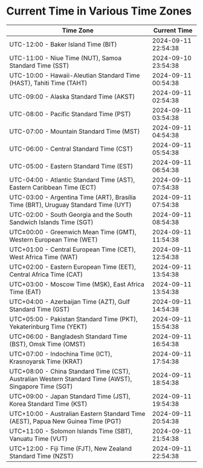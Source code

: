 # Current Time in Various Time Zones

| Time Zone | Current Time |
|-----------|--------------|
| UTC-12:00 - Baker Island Time (BIT) | 2024-09-11 22:54:38 |
| UTC-11:00 - Niue Time (NUT), Samoa Standard Time (SST) | 2024-09-10 23:54:38 |
| UTC-10:00 - Hawaii-Aleutian Standard Time (HAST), Tahiti Time (TAHT) | 2024-09-11 00:54:38 |
| UTC-09:00 - Alaska Standard Time (AKST) | 2024-09-11 02:54:38 |
| UTC-08:00 - Pacific Standard Time (PST) | 2024-09-11 03:54:38 |
| UTC-07:00 - Mountain Standard Time (MST) | 2024-09-11 04:54:38 |
| UTC-06:00 - Central Standard Time (CST) | 2024-09-11 05:54:38 |
| UTC-05:00 - Eastern Standard Time (EST) | 2024-09-11 06:54:38 |
| UTC-04:00 - Atlantic Standard Time (AST), Eastern Caribbean Time (ECT) | 2024-09-11 07:54:38 |
| UTC-03:00 - Argentina Time (ART), Brasília Time (BRT), Uruguay Standard Time (UYT) | 2024-09-11 07:54:38 |
| UTC-02:00 - South Georgia and the South Sandwich Islands Time (SGT) | 2024-09-11 08:54:38 |
| UTC±00:00 - Greenwich Mean Time (GMT), Western European Time (WET) | 2024-09-11 11:54:38 |
| UTC+01:00 - Central European Time (CET), West Africa Time (WAT) | 2024-09-11 12:54:38 |
| UTC+02:00 - Eastern European Time (EET), Central Africa Time (CAT) | 2024-09-11 13:54:38 |
| UTC+03:00 - Moscow Time (MSK), East Africa Time (EAT) | 2024-09-11 13:54:38 |
| UTC+04:00 - Azerbaijan Time (AZT), Gulf Standard Time (GST) | 2024-09-11 14:54:38 |
| UTC+05:00 - Pakistan Standard Time (PKT), Yekaterinburg Time (YEKT) | 2024-09-11 15:54:38 |
| UTC+06:00 - Bangladesh Standard Time (BST), Omsk Time (OMST) | 2024-09-11 16:54:38 |
| UTC+07:00 - Indochina Time (ICT), Krasnoyarsk Time (KRAT) | 2024-09-11 17:54:38 |
| UTC+08:00 - China Standard Time (CST), Australian Western Standard Time (AWST), Singapore Time (SGT) | 2024-09-11 18:54:38 |
| UTC+09:00 - Japan Standard Time (JST), Korea Standard Time (KST) | 2024-09-11 19:54:38 |
| UTC+10:00 - Australian Eastern Standard Time (AEST), Papua New Guinea Time (PGT) | 2024-09-11 20:54:38 |
| UTC+11:00 - Solomon Islands Time (SBT), Vanuatu Time (VUT) | 2024-09-11 21:54:38 |
| UTC+12:00 - Fiji Time (FJT), New Zealand Standard Time (NZST) | 2024-09-11 22:54:38 |
